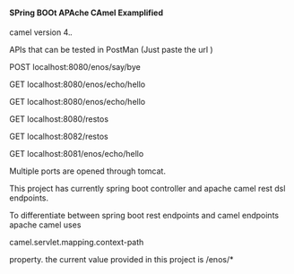 #### SPring BOOt APAche CAmel Examplified

camel version 4.*.*

APIs that can be tested in PostMan (Just paste the url )

POST
localhost:8080/enos/say/bye

GET
localhost:8080/enos/echo/hello

GET
localhost:8080/enos/echo/hello

GET
localhost:8080/restos

GET
localhost:8082/restos

GET
localhost:8081/enos/echo/hello


Multiple ports are opened through tomcat.

This project has currently spring boot controller and 
apache camel rest dsl endpoints.

To differentiate between spring boot rest endpoints and camel endpoints
apache camel uses

camel.servlet.mapping.context-path

property. the current value provided in this project is /enos/*


